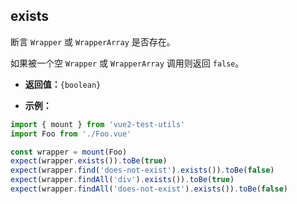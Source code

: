 ## exists

断言 `Wrapper` 或 `WrapperArray` 是否存在。

如果被一个空 `Wrapper` 或 `WrapperArray` 调用则返回 `false`。

- **返回值：**`{boolean}`

- **示例：**

```js
import { mount } from 'vue2-test-utils'
import Foo from './Foo.vue'

const wrapper = mount(Foo)
expect(wrapper.exists()).toBe(true)
expect(wrapper.find('does-not-exist').exists()).toBe(false)
expect(wrapper.findAll('div').exists()).toBe(true)
expect(wrapper.findAll('does-not-exist').exists()).toBe(false)
```

